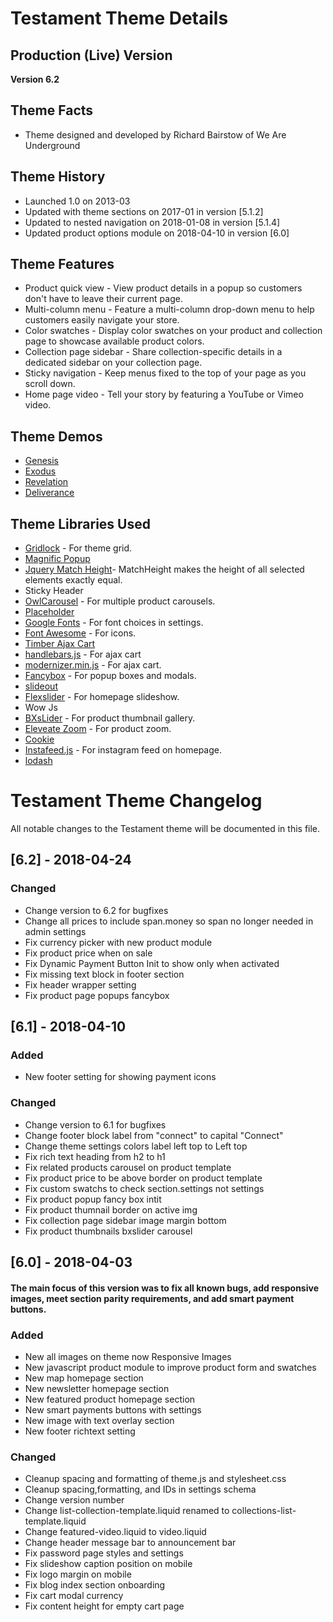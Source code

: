 # Testament Theme Details

## Production (Live) Version

**Version 6.2**

## Theme Facts

- Theme designed and developed by Richard Bairstow of We Are Underground

## Theme History

- Launched 1.0 on 2013-03
- Updated with theme sections on 2017-01 in version [5.1.2]
- Updated to nested navigation on 2018-01-08 in version [5.1.4]
- Updated product options module on 2018-04-10 in version [6.0]

## Theme Features

- Product quick view - View product details in a popup so customers don't have to leave their current page.
- Multi-column menu - Feature a multi-column drop-down menu to help customers easily navigate your store.
- Color swatches - Display color swatches on your product and collection page to showcase available product colors.
- Collection page sidebar - Share collection-specific details in a dedicated sidebar on your collection page.
- Sticky navigation - Keep menus fixed to the top of your page as you scroll down.
- Home page video - Tell your story by featuring a YouTube or Vimeo video.

## Theme Demos

- [Genesis](https://testament.myshopify.com/)
- [Exodus](https://kuhic-ankunding-and-russel5407.myshopify.com/)
- [Revelation](https://testament-revelation.myshopify.com/)
- [Deliverance](https://infinity-39.myshopify.com/)

## Theme Libraries Used

- [Gridlock](https://github.com/FormstoneClassic/Gridlock) - For theme grid.
- [Magnific Popup](http://dimsemenov.com/plugins/magnific-popup/)
- [Jquery Match Height](http://brm.io/jquery-match-height/)- MatchHeight makes the height of all selected elements exactly equal.
- Sticky Header
- [OwlCarousel](http://www.owlgraphic.com/owlcarousel) - For multiple product carousels.
- [Placeholder](https://github.com/weareunderground/testament/blob/master)
- [Google Fonts](https://fonts.google.com/) - For font choices in settings.
- [Font Awesome](https://github.com/weareunderground/testament/blob/master/fontawesome.io/icons) - For icons.
- [Timber Ajax Cart](http://shopify.github.io/Timber/#ajax-cart)
- [handlebars.js](http://handlebarsjs.com/) - For ajax cart
- [modernizer.min.js](https://github.com/weareunderground/testament/blob/master) - For ajax cart.
- [Fancybox](http://fancybox.net/) - For popup boxes and modals.
- [slideout](https://github.com/weareunderground/testament/blob/master)
- [Flexslider](https://github.com/woocommerce/FlexSlider) - For homepage slideshow.
- Wow Js
- [BXsLider](http://bxslider.com/) - For product thumbnail gallery.
- [Eleveate Zoom](https://github.com/weareunderground/testament/blob/master/www.elevateweb.co.uk/image-zoom) - For product zoom.
- [Cookie](https://github.com/weareunderground/testament/blob/master/stilbuero.de)
- [Instafeed.js](http://instafeedjs.com/) - For instagram feed on homepage.
- [lodash](https://github.com/weareunderground/testament/blob/master/lodash.com/license)

# Testament Theme Changelog

All notable changes to the Testament theme will be documented in this file.

## [6.2] - 2018-04-24

### Changed
- Change version to 6.2 for bugfixes
- Change all prices to include span.money so span no longer needed in admin settings
- Fix currency picker with new product module
- Fix product price when on sale
- Fix Dynamic Payment Button Init to show only when activated
- Fix missing text block in footer section
- Fix header wrapper setting
- Fix product page popups fancybox

## [6.1] - 2018-04-10

### Added
- New footer setting for showing payment icons

### Changed
- Change version to 6.1 for bugfixes
- Change footer block label from "connect" to capital "Connect"
- Change theme settings colors label left top to Left top
- Fix rich text heading from h2 to h1
- Fix related products carousel on product template
- Fix product price to be above border on product template
- Fix custom swatchs to check section.settings not settings
- Fix product popup fancy box intit
- Fix product thumnail border on active img
- Fix collection page sidebar image margin bottom
- Fix product thumbnails bxslider carousel

## [6.0] - 2018-04-03

#### The main focus of this version was to fix all known bugs, add responsive images, meet section parity requirements, and add smart payment buttons.

### Added
- New all images on theme now Responsive Images
- New javascript product module to improve product form and swatches
- New map homepage section
- New newsletter homepage section
- New featured product homepage section
- New smart payments buttons with settings
- New image with text overlay section
- New footer richtext setting

### Changed
- Cleanup spacing and formatting of theme.js and stylesheet.css
- Cleanup spacing,formatting, and IDs in settings schema
- Change version number
- Change list-collection-template.liquid renamed to collections-list-template.liquid
- Change featured-video.liquid to video.liquid
- Change header message bar to announcement bar
- Fix password page styles and settings
- Fix slideshow caption position on mobile
- Fix logo margin on mobile
- Fix blog index section onboarding
- Fix cart modal currency
- Fix content height for empty cart page
